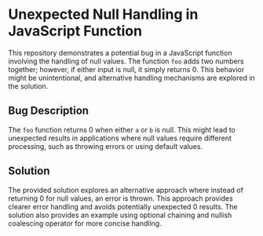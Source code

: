 # Unexpected Null Handling in JavaScript Function

This repository demonstrates a potential bug in a JavaScript function involving the handling of null values.  The function `foo` adds two numbers together; however, if either input is null, it simply returns 0. This behavior might be unintentional, and alternative handling mechanisms are explored in the solution.

## Bug Description

The `foo` function returns 0 when either `a` or `b` is null.  This might lead to unexpected results in applications where null values require different processing, such as throwing errors or using default values. 

## Solution

The provided solution explores an alternative approach where instead of returning 0 for null values, an error is thrown.  This approach provides clearer error handling and avoids potentially unexpected 0 results. The solution also provides an example using optional chaining and nullish coalescing operator for more concise handling.